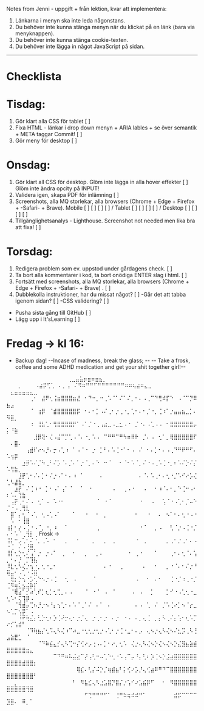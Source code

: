 
Notes from Jenni - uppgift + från lektion, kvar att implementera: 
1. Länkarna i menyn ska inte leda någonstans.
2. Du behöver inte kunna stänga menyn när du klickat på en länk (bara via menyknappen).
3. Du behöver inte kunna stänga cookie-texten.
4. Du behöver inte lägga in något JavaScript på sidan.

----------------------------------------------------------------------------------------------------------------------------------------------------------------------

# Checklista 

# Tisdag: 
1. Gör klart alla CSS för tablet [ ]
2. Fixa HTML - länkar i drop down menyn + ARIA lables + se över semantik + META taggar  Commit! [ ]
3. Gör meny för desktop [ ]


# Onsdag: 
1. Gör klart all CSS för desktop. Glöm inte lägga in alla hover effekter [ ]
    Glöm inte ändra opcity på INPUT!
2. Validera igen, skapa PDF för inlämning  [ ]
3. Screenshots, alla MQ storlekar, alla browsers (Chrome + Edge + Firefox + -Safari- + Brave).  Mobile [ ]  [ ]  [ ]  [ ] /  Tablet [ ]  [ ]  [ ]  [ ] / Desktop [ ]  [ ]  [ ]  [ ]  
4. Tillgänglighetsanalys - Lighthouse. Screenshot not needed men lika bra att fixa!  [ ]


# Torsdag: 
1. Redigera problem som ev. uppstod under gårdagens check.  [ ]
2. Ta bort alla kommentarer i kod, ta bort onödiga ENTER slag i html.  [ ]
3. Fortsätt med screenshots, alla MQ storlekar, alla browsers (Chrome + Edge + Firefox + -Safari- + Brave) .  [ ]
4. Dubblekolla instruktioner, har du missat något?  [ ]
    -Går det att tabba igenom sidan?  [ ]
    -CSS validering?  [ ]

* Pusha sista gång till GitHub  [ ]
* Lägg upp i It'sLearning   [ ]


# Fredag -> kl 16:
* Backup dag!
 --Incase of madness, break the glass; --
-- Take a frosk, coffee and some ADHD medication and get your shit together girl!--


⠀⠀⠀⠀⠀⠀⠀⠀⠀⠀
                        ⠀⠀⠀        ⠀⠀⢀⣀⣤⣥⡶⣶⠶⣶⣦⡀⠀⠀⠀⠀⠀⠀⠀⠀⠀⠀⠀⠀⠀⠀⠀⠀⠀⠀⠀⠀⠀
                        ⠀⠀⠀⡀⠀⠀⠀  ⠠⣴⡿⢋⢁⠀⠄⡀⢠⠀⠌⠻⠶⠛⠛⠋⠛⠛⠛⠛⠛⠛⠛⠶⠶⢦⣴⠶⣄⣀   ⠀⣄⣤⣤⣤⣤⣄⣀⠀⠀⠀⠀⠀⠀⠀⠀⠀
                        ⠀⠀⠀⠀⠀⠀⢀⠂⠀⣼⠟⢂⢨⣶⣿⣿⣿⣶⣜⠀⠂⠙⠒⡀⠒⢀⠡⠈⠁⠌⠁⠌⡀⠂⠄⠠⢀⠉⠙⢛⠾⡏⠑⠀⠠⠈⠉⡙⠿⣦⣠⠀⠀⠀⠀
                        ⠀⠀⠀⠀⠀⠀⠈⠀⢰⡿⠀⠈⣾⣿⣿⣿⣿⣿⡯⠀⠂⠄⠂⡁⠠⠌⢀⠂⡐⢀⠐⡀⢁⠂⠄⠂⡈⠐⡀⢈⠰⠁⡐⣤⣤⣦⣀⡁⠄⠻⣿⡀⠀⠀⠀⠀⠀
                        ⠀⠀⠀⠀⠀⠀⠰⠀⢸⣧⢁⠂⢻⣿⣿⣿⣿⡟⠁⠠⠁⡈⠐⢀⢠⣴⣀⠠⣀⣂⠠⠐⠀⡈⠐⠄⠠⢁⠠⠠⠀⠂⣿⣿⣿⣿⣿⣿⡤⡅⠘⣷⠀⠀⠀⠀⠀
                        ⠀⠀⠀⠀⠀⠀⠀⣸⡿⢽⠂⢌⠠⣬⠉⡉⢁⠠⠈⠄⠐⡀⠡⠠⠀⠉⠛⠛⠉⠛⠳⠶⠿⠗⠀⡈⠄⠠⠀⢂⠁⡀⢿⣿⣿⣿⣿⣿⠏⠀⠄⣿⠄⠀⠀⠀⠀
                        ⠀⠀⠀⠀⠀⢠⣾⠏⠔⠢⡘⠄⡒⠠⢁⠰⠀⠁⠠⠈⠐⠀⡐⠀⡁⠃⠄⠡⢈⠐⠁⠂⠠⠀⠌⠀⠂⠄⡁⠂⠄⠠⢀⠙⠛⠟⠛⠋⠄⠡⢲⡿⠀⠀⠀⠀⠀
                        ⠀⠀⠀⠀⣰⡿⠡⠌⡈⠳⢀⠃⠌⡡⠈⠄⡈⠄⠁⡐⠈⡀⠄⠑⠀⠒⠈⠀⠀⠂⠈⠂⠡⠈⡀⠌⠐⠠⢀⠡⢈⠐⡀⠆⠡⠌⡑⠌⡌⠡⢻⣷⡀⠀⠀⠀⠀
                        ⠀⠀⠀⣸⡟⢁⠂⠌⠄⡁⠂⠌⡐⠠⠁⠂⠄⠰⠀⠁⠀⠀⠀⠀⠄⠀⠀⠀⠀⠀⠀⠀⠀⠀⠄⠈⠄⠡⢀⠂⠄⢂⠐⡈⠡⠊⠔⡡⢌⢁⠣⣼⣷⡀⠀⠀⠀
                        ⠀⠀⣰⡟⠀⠌⢈⠰⠐⠀⡁⠂⠠⠁⢠⠁⠈⠀⠀⠁⠀⠐⠀⠀⠀⠀⠀⠠⠀⠀⢀⠠⠐⠀⠀⠠⠀⠀⠂⠰⠈⠄⠂⡀⠑⢈⠒⠠⠂⠆⠡⠄⢹⣷⠀⠀⠀
                        ⠀⢠⡟⢀⠂⠌⠠⠀⢂⠁⠠⠀⠡⠐⠂⠀⠀⠀⠀⠀⠀⠀⠀⠈⠀⠐⠈⠀⠀⠀⠀⠀⠀⠀⠐⠀⠀⠠⠀⠀⢡⠈⠐⠠⢁⠂⡈⠤⠑⡈⠐⠠⢀⢻⣇⠀⠀
                        ⠀⣿⠁⡄⢂⠈⠠⢁⠀⢂⠠⢁⠠⠁⠀⠀⠀⠁⠀⠀⠐⠀⠀⠂⠀⡀⠀⠀⠀⠀⠀⠀⠀⠂⠀⠀⠐⠀⠀⠄⠀⠢⠁⠂⠄⢂⠐⠠⠐⠀⠡⠀⠂⢸⣿⠀⠀
                        ⢰⡇⠂⡔⠠⢈⠐⠠⠈⡀⠐⡀⠰⠀⠀⠁⠀⠀⠀⠀⠀⠀⠀⢀⠀⠀⠀⠀⠀⠀⠀⠀⠀⠀⠐⠈⠀⠀⡀⠠⠀⠀⢃⠈⡐⠠⢈⠐⡈⠄⠂⠡⠈⢀⢻⡇⢀
   Frosk ->             ⢸⡇⠒⡠⢁⠂⠌⠐⡀⢀⠡⠀⠂⠀⠀⡀⠀⠀⠂⠀⠀⠀⡀⠀⠀⡀⠀⢀⠀⠀⠀⠀⠀⠐⠀⢀⠀⠀⠀⠀⠀⡀⢀⠂⡐⢀⠂⠄⠠⠐⢈⠀⠌⠠⢘⣿⡀
                        ⢸⡇⢂⡑⢂⠌⢠⠁⡐⠀⡐⠠⠁⠀⢀⠀⠀⠂⠀⠀⡀⠀⠀⡀⠄⠀⠀⠀⠀⠀⠀⠐⠀⢀⠐⠀⠀⠀⠁⠀⠀⠀⢀⠂⠄⢂⠈⠄⢡⡀⠂⠄⡘⠀⡉⢹⣧
                        ⠸⣇⢂⠣⢌⡐⢢⠐⡀⢂⠐⣀⠂⠀⠀⠀⠀⠀⠀⠀⠀⠀⠀⠀⠀⠄⠐⠀⠀⢀⠀⠀⠀⠀⠀⠄⠀⠀⠂⠀⠀⡀⠐⠈⠄⠂⠌⡐⠘⢿⣤⠂⠠⢁⠐⠨⣿
                        ⠀⢿⡆⡑⢢⠐⡡⢂⠑⠢⡐⠠⢈⠀⠀⢂⠀⠠⠀⠀⠀⠀⠈⠀⠀⠀⠀⠀⠀⠀⠀⠀⠀⠠⠀⠀⠂⠀⠄⠂⠀⠀⢈⠐⡈⠰⢀⠐⡈⢈⠻⢶⣅⣢⣬⡷⡏
                        ⠀⠈⢿⣴⠁⡊⠴⢁⠎⡁⢆⡁⢂⢉⡀⠄⠠⠀⠀⠀⠈⠀⠐⠈⠀⠠⠀⠈⠀⠀⠀⠀⠠⠀⠠⠀⠀⡁⠀⠀⠀⡁⠊⠐⠠⢁⢂⠐⣀⢂⠡⠂⢍⢹⡿⠠⠀
                        ⠀⠀⠈⢻⣾⡤⢉⠦⡘⡐⠢⠘⡄⢢⢁⠂⠄⠡⠈⢀⠁⠌⠀⠄⠁⠀⠄⠀⠀⠀⠀⠀⠀⠄⠠⠀⢁⠀⠌⠀⡈⠡⢈⠔⡁⠢⠈⡔⣀⠢⢁⡉⢢⡿⠁⠠⠀
                        ⠀⠀⠀⠸⠟⢷⣌⡄⢃⡑⢂⠆⡱⢈⠜⡒⢄⠂⡐⡈⢄⠀⡐⢀⠂⡐⠀⠄⡐⠀⠐⠠⠀⠄⡀⢄⢈⠀⡀⡄⠣⢀⠌⡄⢡⠂⢆⠡⡉⠔⡊⢡⣾⠃⠀⠀⠀
                        ⠀⠀⠀⠀⠀⠈⠹⢷⣦⡌⢂⠩⢄⠣⢌⠰⠉⠴⣀⠐⢂⢂⡐⢂⡐⠠⢁⠂⡐⢈⠐⣀⠂⠄⡠⠀⢄⠢⡐⢄⠣⢌⠢⠌⣂⡩⢀⠣⢘⣠⣵⣟⣁⠀⠈⠀⠀
                        ⠀⠀⠀⠀⠀⠀⠀⠀⠈⠙⠷⣮⣄⡊⢄⠣⢉⠒⡌⢊⠔⡠⢐⠠⠄⡁⠂⠔⡀⢂⠡⠀⢌⡐⢄⠣⢌⠢⡑⢌⠢⢌⠢⡑⣌⣻⣦⣵⣾⣿⣿⣿⣿⣿⣶⣄⠀
                        ⠀⠀⠀⠀⠀⠀⠀⠀⠀⠀⠀⠀⠉⠙⠛⠶⠧⣬⣔⠉⡜⢠⢃⠒⠤⢁⠑⢂⠐⠡⢠⠉⡤⠘⡄⢃⠆⡱⢈⠢⡑⣨⣴⣿⣿⣿⣿⣿⣿⣿⣿⣿⣿⣾⣿⣿⡆
                        ⠀⠀⠀⠀⠀⠀⠀⠀⠀⠀⠀⠀⠀⠀⠀⠀⠀⠀⢿⣎⠄⢃⡌⠬⡑⡈⢶⣾⣦⠃⡅⢊⠔⡡⡘⢄⢊⣴⠿⠛⠙⠉⣿⣿⣿⣿⣿⣿⣿⣿⣿⣿⣿⣿⣿⣿⠃
                        ⠀⠀⡀⠀⠀⠀⠀⠀⠀⠀⠀⠀⠀⠀⠀⠀⠀⠃⠀⠻⣧⣊⢄⠣⣐⣡⣿⡙⣿⡌⡐⢡⠊⠔⣡⣮⡿⠋⠀⠀⠂⠀⠻⣿⣿⣿⣿⣿⣿⣿⣿⣿⣿⣿⢻⣿⠀
                        ⠀⠀⠀⠀⠀⠀⠀⠀⠀⠀⠀⠀⠀⠀⠀⠀⠀⠀⠀⠀⠋⢙⠛⠛⠛⠋⠁⠀⢘⠛⠷⢶⠾⠾⠛⠁⠀⠀⠀⠀⠀⠀⠀⣾⡯⠉⠉⠉⠉⣹⣿⠄⠀⠿⡀⠁⠀